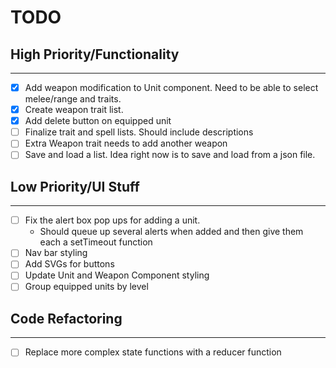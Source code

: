 # TODO

## High Priority/Functionality
___
- [x] Add weapon modification to Unit component. Need to be able to select melee/range and traits.
- [x] Create weapon trait list.
- [x] Add delete button on equipped unit
- [ ] Finalize trait and spell lists. Should include descriptions
- [ ] Extra Weapon trait needs to add another weapon
- [ ] Save and load a list. Idea right now is to save and load from a json file.

## Low Priority/UI Stuff
___

- [ ] Fix the alert box pop ups for adding a unit. 
    - Should queue up several alerts when added and then give them each a setTimeout function
- [ ] Nav bar styling
- [ ] Add SVGs for buttons
- [ ] Update Unit and Weapon Component styling
- [ ] Group equipped units by level

## Code Refactoring
___

- [ ] Replace more complex state functions with a reducer function
